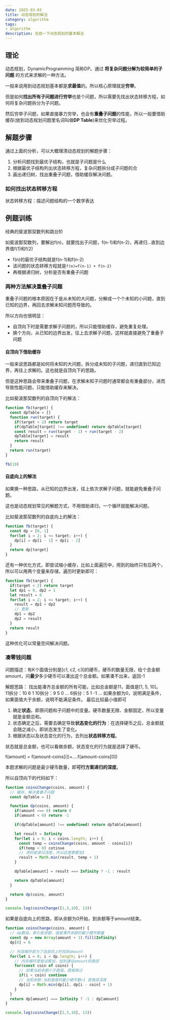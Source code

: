 ```yaml
---
date: 2025-03-03
title: 动态规划的解法
category: algorithm
tags:
- algorithm
description: 总结一下动态规划的基本解法
---
```


## 理论

动态规划，DynamicProgramming 简称DP。通过 **将复杂问题分解为较简单的子问题** 的方式来求解的一种方法。

一般来说用到动态规划基本都是**求最值**的。所以核心原理就是**穷举**。

但是如何**找出所有子问题进行穷举**也是个问题，所以需要先找出状态转移方程，如何将复杂问题拆分为子问题。

然后穷举子问题，如果直接暴力穷举，也会有**重叠子问题**的性能，所以一般要借助缓存(放到动态规划问题里名词叫做**DP Table**)来优化穷举过程。

## 解题步骤

通过上面的分析，可以大概理清动态规划的解题步骤：

1. 分析问题找到最优子结构，也就是子问题是什么
2. 根据最优子结构列出状态转移方程，复杂问题拆分成子问题的合
3. 画出递归树，找出重叠子问题，借助缓存解决问题。

### 如何找出状态转移方程

状态转移方程：描述问题结构的一个数学表达

## 例题训练

经典的斐波那契数列和跳台阶

如斐波那契数列，要解出f(n)，就要找出子问题，f(n-1)和f(n-2)，再递归...直到边界值f(1)和f(2)

- f(n)的最优子结构就是f(n-1)和f(n-2)
- 该问题的状态转移方程就是`f(n)=f(n-1) + f(n-2)`
- 再根据递归树，分析是否有重叠子问题

### 两种方法解决重叠子问题

重叠子问题的根本原因在于是从未知的大问题，分解成一个个未知的小问题，直到已知的边界，再回去求解未知问题而导致的。

所以方向也很明显：
- 自顶向下时是需要求解子问题的，所以只能借助缓存，避免重复处理。
- 换个方向，从已知的边界出发，往上去求解子问题，这样就直接避免了重叠子问题

#### 自顶向下借助缓存

一般来说思路都是如何将未知的大问题，拆分成未知的子问题，递归直到已知边界，再往上求解的。这也就是自顶向下的思路。

但是这种思路会带来重叠子问题，在求解未知子问题时通常都会有重叠部分，进而导致性能问题，只能借助缓存来解决。

比如斐波那契数列的自顶向下的解法：

```js
function fb(target) {
  const dpTable = []
  function run(target) {
    if(target < 2) return target
    if(dpTable[target] !== undefined) return dpTable[target]
    const result = run(target - 1) + run(target - 2)
    dpTable[target] = result
    return result
  }
  return run(target)
}

fb(10)
```

#### 自底向上的解法

如果换一种思路，从已知的边界出发，往上依次求解子问题，就能避免重叠子问题。

这也是动态规划常见的解题方式，不用借助递归，一个循环就能解决问题。

比如斐波那契数列的自底向上的解法：

```js
function fb(target) {
  const dp = [0, 1]
  for(let i = 2; i <= target; i++) {
    dp[i] = dp[i - 1] + dp[i - 2]
  }
  return dp[target]
}
```

还有一种优化方式，即尝试缩小缓存，比如上面遍历中，用到的始终只有后两个，所以可以用两个变量来存储，遍历时更新即可：
```js
function fb(target) {
  if(target < 2) return target
  let dp1 = 0, dp2 = 1
  let result = 0
  for(let i = 2; i <= target; i++) {
    result = dp1 + dp2
    // 更新
    dp1 = dp2
    dp2 = result
  }
  return result
}
```
这种优化可以常量空间解决问题。

### 凑零钱问题

问题描述：有K个面值分别是[c1, c2, c3]的硬币，硬币的数量无限，给个总金额amount，问**最少**多少硬币可以凑出这个总金额。如果凑不出来，返回-1

解题思路：
找出能凑齐总金额的所有可能，比如总金额是11，面值是[1, 5, 10]。
11拆分：10 6 1
  10拆分：9 5 0
    ...
  6拆分：5 1 -1
    ...
如果余额为0，说明满足条件，
如果面值大于余额，说明不能满足条件。
最后比较最小值即可

1. 确定**状态**，即原问题和子问题中的变量。硬币数量无限、金额固定，所以变量就是金额总和。
2. 状态确定之后，需要去确定导致**状态变化的行为**：在选择硬币之后，总金额就会随之减小，即状态发生了变化。
3. 根据状态以及状态变化的行为，去列出**状态转移方程**。

状态就是总金额，也可以看做余额，状态变化的行为就是选择了硬币。

f(amount) = f(amount-coins[i])+....f(amount-coins[0])

本题求解的问题是最少硬币数量，即**可行方案递归的深度**。

所以自顶向下的代码如下：
```js
function coinsChange(coins, amount) {
  // 缓存，解决重叠子问题
  const dpTable = []

  function dp(coins, amount) {
    if(amount === 0) return 0
    if(amount < 0) return -1

    if(dpTable[amount] !== undefined) return dpTable[amount]

    let result = Infinity
    for(let i = 0; i < coins.length; i++) {
      const temp = coinsChange(coins, amount - coins[i])
      if(temp < 0) cotinue
      // 求的是递归深度，所以这里需要加1
      result = Math.min(result, temp + 1)
    }

    dpTable[amount] = result === Infinity ? -1 : result

    return dpTable[amount]
  }

  return dp(coins, amount)
}

console.log(coinsChange([1,5,10], 13))
```

如果是自底向上的思路，即从余额为0开始，到余额等于amount结束。
```js
function coinsChange(coins, amount) {
  // dp数组，索引是余额，值是凑齐余额的最少硬币数量
  const dp = new Array(amount + 1).fill(Infinity)
  dp[0] = 0

  // 外层循环是为了自底向上时找到amount
  for(let i = 0; i < dp.length; i++) {
    // 内存循环是尝试累加，找到通往amount的路径
    for(const coin of coins) {
      // 如果当前余额小于面值，直接跳过
      if(i < coin) continue
      // 当前余额-当前面值的最少硬币数+1 是路径深度
      dp[i] = Math.min(dp[i], dp[i - coin] + 1)
    }
  }
  return dp[amount] === Infinity ? -1 : dp[amount]
}

console.log(coinsChange([1,5,10], 13))
```

